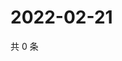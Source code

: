 # 2022-02-21

共 0 条

<!-- BEGIN WEIBO -->
<!-- 最后更新时间 Mon Feb 21 2022 14:12:26 GMT+0800 (China Standard Time) -->

<!-- END WEIBO -->
